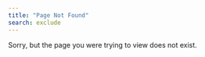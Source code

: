 ```yaml
---
title: "Page Not Found"
search: exclude
---
```


Sorry, but the page you were trying to view does not exist.
